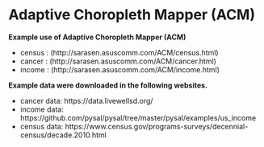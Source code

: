 # Adaptive Choropleth Mapper (ACM)


<strong>Example use of Adaptive Choropleth Mapper (ACM) </strong>
<ul>
    <li>census : (http://sarasen.asuscomm.com/ACM/census.html)</li>
    <li>cancer : (http://sarasen.asuscomm.com/ACM/cancer.html)</li>
    <li>income : (http://sarasen.asuscomm.com/ACM/income.html)</li>
</ul>


<strong> Example data were downloaded in the following websites.</strong>
<ul>
    <li>cancer data: https://data.livewellsd.org/ </li>
    <li>income data: https://github.com/pysal/pysal/tree/master/pysal/examples/us_income </li>
    <li>census data: https://www.census.gov/programs-surveys/decennial-census/decade.2010.html </li>
</ul>


